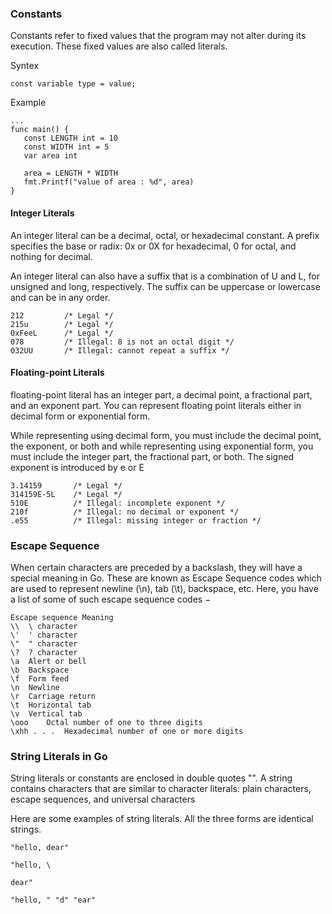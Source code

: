 ### Constants 
Constants refer to fixed values that the program may not alter during its execution. These fixed values are also called literals.

Syntex
```
const variable type = value;
```

Example
```
...
func main() {
   const LENGTH int = 10
   const WIDTH int = 5   
   var area int

   area = LENGTH * WIDTH
   fmt.Printf("value of area : %d", area)   
}
```


#### Integer Literals
An integer literal can be a decimal, octal, or hexadecimal constant. A prefix specifies the base or radix: 0x or 0X for hexadecimal, 0 for octal, and nothing for decimal.

An integer literal can also have a suffix that is a combination of U and L, for unsigned and long, respectively. The suffix can be uppercase or lowercase and can be in any order.

```
212         /* Legal */
215u        /* Legal */
0xFeeL      /* Legal */
078         /* Illegal: 8 is not an octal digit */
032UU       /* Illegal: cannot repeat a suffix */
```

#### Floating-point Literals
 floating-point literal has an integer part, a decimal point, a fractional part, and an exponent part. You can represent floating point literals either in decimal form or exponential form.

While representing using decimal form, you must include the decimal point, the exponent, or both and while representing using exponential form, you must include the integer part, the fractional part, or both. The signed exponent is introduced by e or E

```
3.14159       /* Legal */
314159E-5L    /* Legal */
510E          /* Illegal: incomplete exponent */
210f          /* Illegal: no decimal or exponent */
.e55          /* Illegal: missing integer or fraction */

```

### Escape Sequence
When certain characters are preceded by a backslash, they will have a special meaning in Go. These are known as Escape Sequence codes which are used to represent newline (\n), tab (\t), backspace, etc. Here, you have a list of some of such escape sequence codes −

```
Escape sequence	Meaning
\\	\ character
\'	' character
\"	" character
\?	? character
\a	Alert or bell
\b	Backspace
\f	Form feed
\n	Newline
\r	Carriage return
\t	Horizontal tab
\v	Vertical tab
\ooo	Octal number of one to three digits
\xhh . . .	Hexadecimal number of one or more digits
```

### String Literals in Go
String literals or constants are enclosed in double quotes "". A string contains characters that are similar to character literals: plain characters, escape sequences, and universal characters

Here are some examples of string literals. All the three forms are identical strings.

```
"hello, dear"

"hello, \

dear"

"hello, " "d" "ear"
```